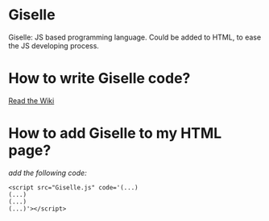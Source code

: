 # Giselle
Giselle: JS based programming language. Could be added to HTML, to ease the JS developing process.

# How to write Giselle code?
[Read the Wiki](https://github.com/YKProg/Giselle/wiki/How-to-code-in-Giselle%3F)

# How to add Giselle to my HTML page?
*add the following code:*<br>
```
<script src="Giselle.js" code='(...)
(...)
(...)
(...)'></script>
```
